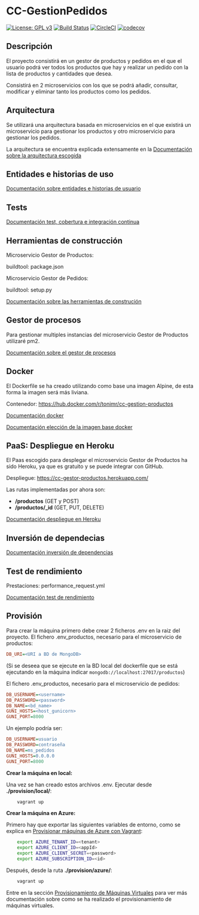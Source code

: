 # CC-GestionPedidos

[![License: GPL v3](https://img.shields.io/badge/License-GPL%20v3-blue.svg)](https://www.gnu.org/licenses/gpl-3.0)
[![Build Status](https://travis-ci.com/toniMR/CC-GestionPedidos.svg?branch=master)](https://travis-ci.com/toniMR/CC-GestionPedidos)
[![CircleCI](https://circleci.com/gh/toniMR/CC-GestionPedidos/tree/master.svg?style=svg)](https://circleci.com/gh/toniMR/CC-GestionPedidos/tree/master)
[![codecov](https://codecov.io/gh/toniMR/CC-GestionPedidos/branch/master/graph/badge.svg)](https://codecov.io/gh/toniMR/CC-GestionPedidos)

## Descripción

El proyecto consistirá en un gestor de productos y pedidos en el que el usuario podrá ver todos los productos que hay y realizar un pedido con la lista de productos y cantidades que desea.  

Consistirá en 2 microservicios con los que se podrá añadir, consultar, modificar y eliminar tanto los productos como los pedidos.

## Arquitectura

Se utilizará una arquitectura basada en microservicios en el que existirá un microservicio para gestionar los productos y otro microservicio para gestionar los pedidos.  

La arquitectura se encuentra explicada extensamente en la [Documentación sobre la arquitectura escogida](doc/arquitectura.md)

## Entidades e historias de uso

[Documentación sobre entidades e historias de usuario](doc/entidades.md)

## Tests

[Documentación test, cobertura e integración continua](doc/tests.md)

## Herramientas de construcción

Microservicio Gestor de Productos:

buildtool: package.json

Microservicio Gestor de Pedidos:

buildtool: setup.py

[Documentación sobre las herramientas de construción](doc/herramientasConstruccion.md)

## Gestor de procesos

Para gestionar multiples instancias del microservicio Gestor de Productos utilizaré pm2.

[Documentación sobre el gestor de procesos](doc/gestorProcesos.md)

## Docker

El Dockerfile se ha creado utilizando como base una imagen Alpine, de esta
forma la imagen será más liviana.

Contenedor: https://hub.docker.com/r/tonimr/cc-gestion-productos

[Documentación docker](doc/docker.md)  

[Documentación elección de la imagen base docker](doc/eleccionImagenDocker.md)

## PaaS: Despliegue en Heroku

El Paas escogido para desplegar el microservicio Gestor de Productos ha sido Heroku, ya que es gratuito y se puede integrar con GitHub.

Despliegue: https://cc-gestor-productos.herokuapp.com/

Las rutas implementadas por ahora son:

- **/productos**  (GET y POST)
- **/productos/_id** (GET, PUT, DELETE)

[Documentación despliegue en Heroku](doc/despliegueHeroku.md)

## Inversión de dependecias

[Documentación inversión de dependencias](doc/inversionDependencias.md)

## Test de rendimiento

Prestaciones: performance_request.yml

[Documentación test de rendimiento](doc/rendimientoTaurus.md)

## Provisión

Para crear la máquina primero debe crear 2 ficheros .env en la raiz del proyecto. El fichero .env_productos, necesario
para el microservicio de productos:

```ini
DB_URI=<URI a BD de MongoDB>
```

(Si se deseea que se ejecute en la BD local del dockerfile que se está ejecutando en la máquina indicar `mongodb://localhost:27017/productos`)

El fichero .env_productos, necesario para el microservicio de pedidos:

```ini
DB_USERNAME=<username>
DB_PASSWORD=<password>
DB_NAME=<bd_name>
GUNI_HOSTS=<host_gunicorn>
GUNI_PORT=8000
```

Un ejemplo podría ser:

```ini
DB_USERNAME=usuario
DB_PASSWORD=contraseña
DB_NAME=ms_pedidos
GUNI_HOSTS=0.0.0.0
GUNI_PORT=8000
```

**Crear la máquina en local:**

Una vez se han creado estos archivos .env. Ejecutar desde **./provision/local/**:

```bash
    vagrant up
```

**Crear la máquina en Azure:**

Primero hay que exportar las siguientes variables de entorno, como se explica en [Provisionar máquinas de Azure con Vagrant](doc/azure.md):

```bash
    export AZURE_TENANT_ID=<tenant>
    export AZURE_CLIENT_ID=<appId>
    export AZURE_CLIENT_SECRET=<password>
    export AZURE_SUBSCRIPTION_ID=<id>
```

Después, desde la ruta **./provision/azure/**:

```bash
    vagrant up
```

Entre en la sección [Provisionamiento de Máquinas Virtuales](doc/provisionamiento.md) para ver más documentación sobre como
se ha realizado el provisionamiento de máquinas virtuales.
